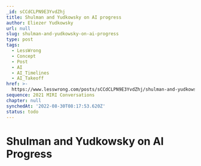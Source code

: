 ```yaml
---
_id: sCCdCLPN9E3YvdZhj
title: Shulman and Yudkowsky on AI progress
author: Eliezer Yudkowsky
url: null
slug: shulman-and-yudkowsky-on-ai-progress
type: post
tags:
  - LessWrong
  - Concept
  - Post
  - AI
  - AI_Timelines
  - AI_Takeoff
href: >-
  https://www.lesswrong.com/posts/sCCdCLPN9E3YvdZhj/shulman-and-yudkowsky-on-ai-progress
sequence: 2021 MIRI Conversations
chapter: null
synchedAt: '2022-08-30T08:17:53.620Z'
status: todo
---
```


# Shulman and Yudkowsky on AI Progress
